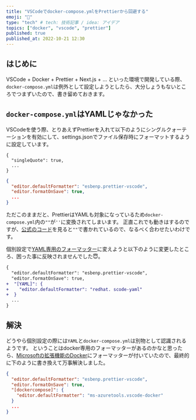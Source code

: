 ```yaml
---
title: "VSCodeでdocker-compose.ymlをPrettierから回避する"
emoji: "🙈"
type: "tech" # tech: 技術記事 / idea: アイデア
topics: ["docker", "vscode", "prettier"]
published: true
published_at: 2022-10-21 12:30
---
```


## はじめに

VSCode + Docker + Prettier + Next.js + ... といった環境で開発している際、`docker-compose.yml`は例外として設定しようとしたら、大分しょうもないところでつまずいたので、書き留めておきます。

## `docker-compose.yml`はYAMLじゃなかった

VSCodeを使う際、とりあえずPrettierを入れて以下のようにシングルクォーテーションを有効にして、settings.jsonでファイル保存時にフォーマットするように設定しています。

```json:.prettierrc
{
  "singleQuote": true,
  ...
}
```

```json:.vscode/settings.json
{
  "editor.defaultFormatter": "esbenp.prettier-vscode",
  "editor.formatOnSave": true,
  ...
}
```

ただこのままだと、PrettierはYAMLも対象になっているため`docker-compose.yml`内の`""`が`''`に変換されてしまいます。
正直これでも動きはするのですが、[公式のコード](https://docs.docker.com/compose/)を見ると`""`で書かれているので、なるべく合わせたいわけです。

個別設定で[YAML専用のフォーマッター](https://marketplace.visualstudio.com/items?itemName=redhat.vscode-yaml)に変えようと以下のように変更したところ、困った事に反映されませんでした😇。

```diff json:.vscode/settings.json
{
  "editor.defaultFormatter": "esbenp.prettier-vscode",
  "editor.formatOnSave": true,
+  "[YAML]": {
+    "editor.defaultFormatter": "redhat. scode-yaml"
+  }
  ...
}
```

## 解決

どうやら個別設定の際には`YAML`と`docker-compose.yml`は別物として認識されるようです。
ということはdocker専用のフォーマッターがあるのかなと思ったら、[Microsoftの拡張機能のDocker](https://marketplace.visualstudio.com/items?itemName=ms-azuretools.vscode-docker)にフォーマッターが付いていたので、最終的に下のように書き換えて万事解決しました。

```json:.vscode/settings.json
{
  "editor.defaultFormatter": "esbenp.prettier-vscode",
  "editor.formatOnSave": true,
  "[dockercompose]": {
    "editor.defaultFormatter": "ms-azuretools.vscode-docker"
  }
  ...
}
```
